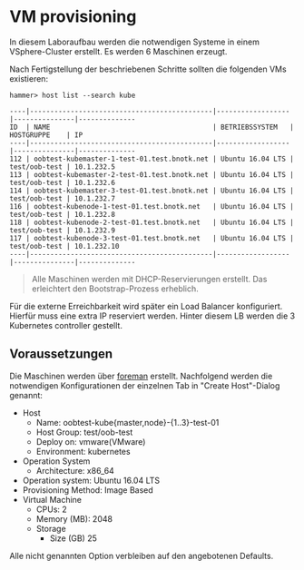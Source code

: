 # VM provisioning

In diesem Laboraufbau werden die notwendigen Systeme in einem VSphere-Cluster erstellt. Es werden 6 Maschinen erzeugt. 

Nach Fertigstellung der beschriebenen Schritte sollten die folgenden VMs existieren:

```
hammer> host list --search kube
```

````
----|---------------------------------------------|------------------|---------------|--------------
ID  | NAME                                        | BETRIEBSSYSTEM   | HOSTGRUPPE    | IP           
----|---------------------------------------------|------------------|---------------|--------------
112 | oobtest-kubemaster-1-test-01.test.bnotk.net | Ubuntu 16.04 LTS | test/oob-test | 10.1.232.5   
113 | oobtest-kubemaster-2-test-01.test.bnotk.net | Ubuntu 16.04 LTS | test/oob-test | 10.1.232.6   
114 | oobtest-kubemaster-3-test-01.test.bnotk.net | Ubuntu 16.04 LTS | test/oob-test | 10.1.232.7   
116 | oobtest-kubenode-1-test-01.test.bnotk.net   | Ubuntu 16.04 LTS | test/oob-test | 10.1.232.8   
118 | oobtest-kubenode-2-test-01.test.bnotk.net   | Ubuntu 16.04 LTS | test/oob-test | 10.1.232.9   
117 | oobtest-kubenode-3-test-01.test.bnotk.net   | Ubuntu 16.04 LTS | test/oob-test | 10.1.232.10  
----|---------------------------------------------|------------------|---------------|--------------
````

> Alle Maschinen werden mit DHCP-Reservierungen erstellt. Das erleichtert den Bootstrap-Prozess erheblich.

Für die externe Erreichbarkeit wird später ein Load Balancer konfiguriert. Hierfür muss eine extra IP reserviert werden. Hinter diesem LB werden die 3 Kubernetes controller gestellt.

## Voraussetzungen

Die Maschinen werden über [foreman](https://foreman.bnotk.net) erstellt. Nachfolgend werden die notwendigen Konfigurationen der einzelnen Tab in "Create Host"-Dialog genannt:

* Host
  * Name: oobtest-kube{master,node}-{1..3}-test-01
  * Host Group: test/oob-test
  * Deploy on: vmware(VMware)
  * Environment: kubernetes
* Operation System
  * Architecture: x86_64
 * Operation system: Ubuntu 16.04 LTS
 * Provisioning Method: Image Based
* Virtual Machine
  * CPUs: 2
  * Memory (MB): 2048
  * Storage
    * Size (GB) 25

Alle nicht genannten Option verbleiben auf den angebotenen Defaults.
